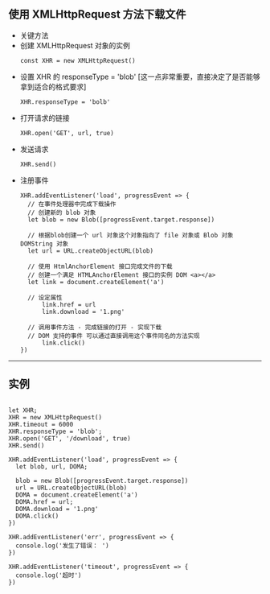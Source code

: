 ## 使用 XMLHttpRequest 方法下载文件
- 关键方法
- 创建 XMLHttpRequest 对象的实例
  ```
  const XHR = new XMLHttpRequest()
  ```
- 设置 XHR 的 responseType = 'blob' [这一点非常重要，直接决定了是否能够拿到适合的格式要求]
  ```
  XHR.responseType = 'bolb'
  ```
- 打开请求的链接
  ```
  XHR.open('GET', url, true)

  ```
- 发送请求
  ``` 
  XHR.send()
  ```
- 注册事件
  ```
  XHR.addEventListener('load', progressEvent => {
    // 在事件处理器中完成下载操作
    // 创建新的 blob 对象
    let blob = new Blob([progressEvent.target.response])
    
    // 根据blob创建一个 url 对象这个对象指向了 file 对象或 Blob 对象 DOMString 对象
    let url = URL.createObjectURL(blob)
    
    // 使用 HtmlAnchorElement 接口完成文件的下载
    // 创建一个满足 HTMLAnchorElement 接口的实例 DOM <a></a>
    let link = document.createElement('a')

    // 设定属性
        link.href = url
        link.download = '1.png'
    
    // 调用事件方法 - 完成链接的打开 - 实现下载
    // DOM 支持的事件 可以通过直接调用这个事件同名的方法实现
        link.click()
  })

  ```

---
## 实例
```

let XHR;
XHR = new XMLHttpRequest()
XHR.timeout = 6000
XHR.responseType = 'blob';
XHR.open('GET', '/download', true)
XHR.send()

XHR.addEventListener('load', progressEvent => {
  let blob, url, DOMA; 

  blob = new Blob([progressEvent.target.response])
  url = URL.createObjectURL(blob)
  DOMA = document.createElement('a')
  DOMA.href = url;
  DOMA.download = '1.png'
  DOMA.click()
})

XHR.addEventListener('err', progressEvent => {
  console.log('发生了错误： ')
})

XHR.addEventListener('timeout', progressEvent => {
  console.log('超时')
})

```